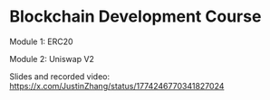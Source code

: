 # Blockchain Development Course

Module 1: ERC20 

Module 2: Uniswap V2 

Slides and recorded video: https://x.com/JustinZhang/status/1774246770341827024 
